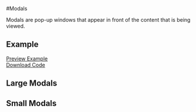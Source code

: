 #Modals

Modals are pop-up windows that appear in front of the content that is being viewed. 


## Example

<code data-gist-id="d6931f6b18999cadf9e6"></code>

<a href="http://bl.ocks.org/domhnallohanlon/raw/d6931f6b18999cadf9e6/" class="text-success pull-right" target="_blank">Preview Example</a>
<br>
<a href="https://gist.github.com/domhnallohanlon/d6931f6b18999cadf9e6/download" class="text-success pull-right">Download Code</a><br>
   
## Large Modals

## Small Modals

      